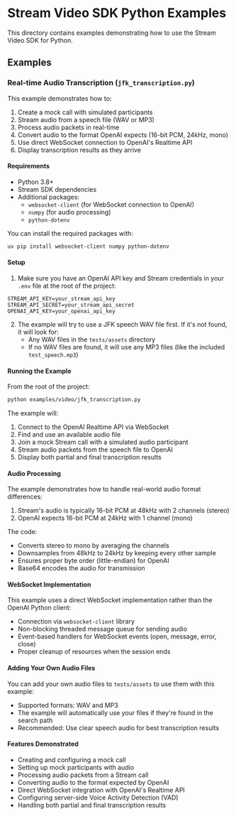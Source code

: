 # Stream Video SDK Python Examples

This directory contains examples demonstrating how to use the Stream Video SDK for Python.

## Examples

### Real-time Audio Transcription (`jfk_transcription.py`)

This example demonstrates how to:

1. Create a mock call with simulated participants
2. Stream audio from a speech file (WAV or MP3)
3. Process audio packets in real-time
4. Convert audio to the format OpenAI expects (16-bit PCM, 24kHz, mono)
5. Use direct WebSocket connection to OpenAI's Realtime API
6. Display transcription results as they arrive

#### Requirements

- Python 3.8+
- Stream SDK dependencies
- Additional packages:
  - `websocket-client` (for WebSocket connection to OpenAI)
  - `numpy` (for audio processing)
  - `python-dotenv`

You can install the required packages with:

```bash
uv pip install websocket-client numpy python-dotenv
```

#### Setup

1. Make sure you have an OpenAI API key and Stream credentials in your `.env` file at the root of the project:

```
STREAM_API_KEY=your_stream_api_key
STREAM_API_SECRET=your_stream_api_secret
OPENAI_API_KEY=your_openai_api_key
```

2. The example will try to use a JFK speech WAV file first. If it's not found, it will look for:
   - Any WAV files in the `tests/assets` directory
   - If no WAV files are found, it will use any MP3 files (like the included `test_speech.mp3`)

#### Running the Example

From the root of the project:

```bash
python examples/video/jfk_transcription.py
```

The example will:
1. Connect to the OpenAI Realtime API via WebSocket
2. Find and use an available audio file
3. Join a mock Stream call with a simulated audio participant
4. Stream audio packets from the speech file to OpenAI
5. Display both partial and final transcription results

#### Audio Processing

The example demonstrates how to handle real-world audio format differences:

1. Stream's audio is typically 16-bit PCM at 48kHz with 2 channels (stereo)
2. OpenAI expects 16-bit PCM at 24kHz with 1 channel (mono)

The code:
- Converts stereo to mono by averaging the channels
- Downsamples from 48kHz to 24kHz by keeping every other sample
- Ensures proper byte order (little-endian) for OpenAI
- Base64 encodes the audio for transmission

#### WebSocket Implementation

This example uses a direct WebSocket implementation rather than the OpenAI Python client:

- Connection via `websocket-client` library
- Non-blocking threaded message queue for sending audio
- Event-based handlers for WebSocket events (open, message, error, close)
- Proper cleanup of resources when the session ends

#### Adding Your Own Audio Files

You can add your own audio files to `tests/assets` to use them with this example:

- Supported formats: WAV and MP3
- The example will automatically use your files if they're found in the search path
- Recommended: Use clear speech audio for best transcription results

#### Features Demonstrated

- Creating and configuring a mock call
- Setting up mock participants with audio
- Processing audio packets from a Stream call
- Converting audio to the format expected by OpenAI
- Direct WebSocket integration with OpenAI's Realtime API
- Configuring server-side Voice Activity Detection (VAD)
- Handling both partial and final transcription results
